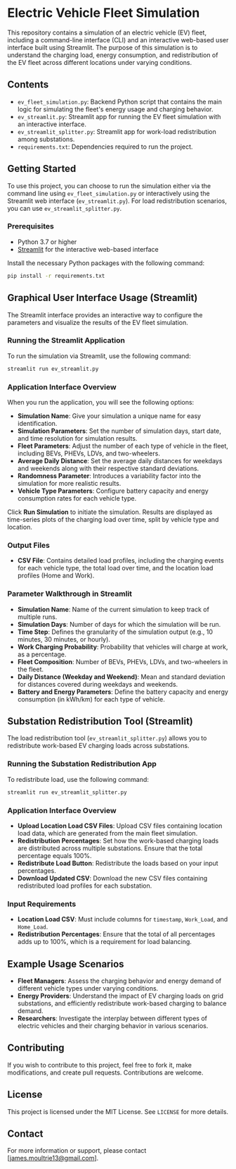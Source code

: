 # Electric Vehicle Fleet Simulation

This repository contains a simulation of an electric vehicle (EV) fleet, including a command-line interface (CLI) and an interactive web-based user interface built using Streamlit. The purpose of this simulation is to understand the charging load, energy consumption, and redistribution of the EV fleet across different locations under varying conditions.

## Contents

- `ev_fleet_simulation.py`: Backend Python script that contains the main logic for simulating the fleet's energy usage and charging behavior.
- `ev_streamlit.py`: Streamlit app for running the EV fleet simulation with an interactive interface.
- `ev_streamlit_splitter.py`: Streamlit app for work-load redistribution among substations.
- `requirements.txt`: Dependencies required to run the project.

## Getting Started

To use this project, you can choose to run the simulation either via the command line using `ev_fleet_simulation.py` or interactively using the Streamlit web interface (`ev_streamlit.py`). For load redistribution scenarios, you can use `ev_streamlit_splitter.py`.

### Prerequisites

- Python 3.7 or higher
- [Streamlit](https://streamlit.io/) for the interactive web-based interface

Install the necessary Python packages with the following command:

```sh
pip install -r requirements.txt
```

## Graphical User Interface Usage (Streamlit)

The Streamlit interface provides an interactive way to configure the parameters and visualize the results of the EV fleet simulation.

### Running the Streamlit Application

To run the simulation via Streamlit, use the following command:

```sh
streamlit run ev_streamlit.py
```

### Application Interface Overview

When you run the application, you will see the following options:

- **Simulation Name**: Give your simulation a unique name for easy identification.
- **Simulation Parameters**: Set the number of simulation days, start date, and time resolution for simulation results.
- **Fleet Parameters**: Adjust the number of each type of vehicle in the fleet, including BEVs, PHEVs, LDVs, and two-wheelers.
- **Average Daily Distance**: Set the average daily distances for weekdays and weekends along with their respective standard deviations.
- **Randomness Parameter**: Introduces a variability factor into the simulation for more realistic results.
- **Vehicle Type Parameters**: Configure battery capacity and energy consumption rates for each vehicle type.

Click **Run Simulation** to initiate the simulation. Results are displayed as time-series plots of the charging load over time, split by vehicle type and location.

### Output Files
- **CSV File**: Contains detailed load profiles, including the charging events for each vehicle type, the total load over time, and the location load profiles (Home and Work).

### Parameter Walkthrough in Streamlit
- **Simulation Name**: Name of the current simulation to keep track of multiple runs.
- **Simulation Days**: Number of days for which the simulation will be run.
- **Time Step**: Defines the granularity of the simulation output (e.g., 10 minutes, 30 minutes, or hourly).
- **Work Charging Probability**: Probability that vehicles will charge at work, as a percentage.
- **Fleet Composition**: Number of BEVs, PHEVs, LDVs, and two-wheelers in the fleet.
- **Daily Distance (Weekday and Weekend)**: Mean and standard deviation for distances covered during weekdays and weekends.
- **Battery and Energy Parameters**: Define the battery capacity and energy consumption (in kWh/km) for each type of vehicle.

## Substation Redistribution Tool (Streamlit)

The load redistribution tool (`ev_streamlit_splitter.py`) allows you to redistribute work-based EV charging loads across substations.

### Running the Substation Redistribution App

To redistribute load, use the following command:

```sh
streamlit run ev_streamlit_splitter.py
```

### Application Interface Overview

- **Upload Location Load CSV Files**: Upload CSV files containing location load data, which are generated from the main fleet simulation.
- **Redistribution Percentages**: Set how the work-based charging loads are distributed across multiple substations. Ensure that the total percentage equals 100%.
- **Redistribute Load Button**: Redistribute the loads based on your input percentages.
- **Download Updated CSV**: Download the new CSV files containing redistributed load profiles for each substation.

### Input Requirements

- **Location Load CSV**: Must include columns for `timestamp`, `Work_Load`, and `Home_Load`.
- **Redistribution Percentages**: Ensure that the total of all percentages adds up to 100%, which is a requirement for load balancing.

## Example Usage Scenarios
- **Fleet Managers**: Assess the charging behavior and energy demand of different vehicle types under varying conditions.
- **Energy Providers**: Understand the impact of EV charging loads on grid substations, and efficiently redistribute work-based charging to balance demand.
- **Researchers**: Investigate the interplay between different types of electric vehicles and their charging behavior in various scenarios.

## Contributing
If you wish to contribute to this project, feel free to fork it, make modifications, and create pull requests. Contributions are welcome.

## License
This project is licensed under the MIT License. See `LICENSE` for more details.

## Contact
For more information or support, please contact [james.moultrie13@gmail.com].
